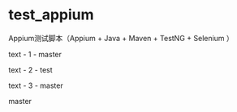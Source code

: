test_appium
===========

Appium测试脚本（Appium + Java + Maven + TestNG + Selenium ）

text - 1 - master

text - 2 - test

text - 3 - master

master
